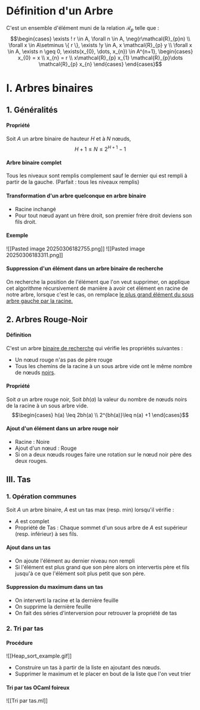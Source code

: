 # Définition d'un Arbre
C'est un ensemble d'élément muni de la relation $\mathcal{R}_{p}$ telle que : 
$$\begin{cases}
\exists ! r \in A, \forall n \in A, \neg(r\mathcal{R}_{p}n) \\
\forall x \in A\setminus \{ r \}, \exists !y \in A, x \mathcal{R}_{p} y \\
\forall x \in A, \exists n \geq 0, \exists(x_{0}, \dots, x_{n}) \in A^{n+1}, \begin{cases}
x_{0} = x \\
x_{n} = r \\
x\mathcal{R}_{p} x_{1} \mathcal{R}_{p}\dots \mathcal{R}_{p} x_{n}
\end{cases}
\end{cases}$$


# I. Arbres binaires
## 1. Généralités
#### Propriété
Soit $A$ un arbre binaire de hauteur $H$ et à $N$ nœuds, 
$$H+1 \leq N \leq 2^{H+1}-1$$

#### Arbre binaire complet
Tous les niveaux sont remplis complement sauf le dernier qui est rempli à partir de la gauche. 
(Parfait : tous les niveaux remplis)

#### Transformation d'un arbre quelconque en arbre binaire
- Racine inchangé
- Pour tout nœud ayant un frère droit, son premier frère droit deviens son fils droit. 

#### Exemple
![[Pasted image 20250306182755.png]]
![[Pasted image 20250306183311.png]]

#### Suppression d'un élément dans un arbre binaire de recherche
On recherche la position de l'élément que l'on veut supprimer, on applique cet algorithme récursivement de manière à avoir cet élément en racine de notre arbre, lorsque c'est le cas, on remplace <u>le plus grand élément du sous arbre gauche par la racine.</u> 

## 2. Arbres Rouge-Noir
#### Définition
C'est un arbre <u>binaire de recherche</u> qui vérifie les propriétés suivantes : 
- Un nœud rouge n'as pas de père rouge
- Tous les chemins de la racine à un sous arbre vide ont le même nombre de nœuds <u>noirs</u>.

#### Propriété
Soit $a$ un arbre rouge noir, 
Soit $bh(a)$ la valeur du nombre de nœuds noirs de la racine à un sous arbre vide.
$$\begin{cases}
h(a) \leq 2bh(a) \\
2^{bh(a)}\leq n(a) +1
\end{cases}$$

#### Ajout d'un élément dans un arbre rouge noir
- Racine : Noire
- Ajout d'un nœud : Rouge
- Si on a deux nœuds rouges faire une rotation sur le nœud noir père des deux rouges.

## III. Tas
### 1. Opération communes
Soit $A$ un arbre binaire, 
$A$ est un tas max (resp. min) lorsqu'il vérifie :
- $A$ est complet
- Propriété de Tas : Chaque sommet d'un sous arbre de $A$ est supérieur (resp. inférieur) à ses fils. 

#### Ajout dans un tas
- On ajoute l'élément au dernier niveau non rempli
- Si l'élément est plus grand que son père alors on intervertis père et fils jusqu'à ce que l'élément soit plus petit que son père. 

#### Suppression du maximum dans un tas
- On interverti la racine et la dernière feuille
- On supprime la dernière feuille
- On fait des séries d'interversion pour retrouver la propriété de tas

### 2. Tri par tas
#### Procédure
![[Heap_sort_example.gif]]
- Construire un tas à partir de la liste en ajoutant des nœuds.
- Supprimer le maximum et le placer en bout de la liste que l'on veut trier


#### Tri par tas OCaml foireux
![[Tri par tas.ml]]
